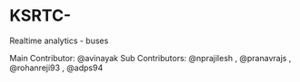 # KSRTC-
Realtime analytics - buses

Main Contributor: @avinayak
Sub Contributors: @nprajilesh , @pranavrajs , @rohanreji93 , @adps94
